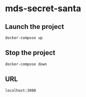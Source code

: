 # mds-secret-santa

## Launch the project
```
docker-compose up
```

## Stop the project
```
docker-compose down
```

## URL
```
localhost:3000
```